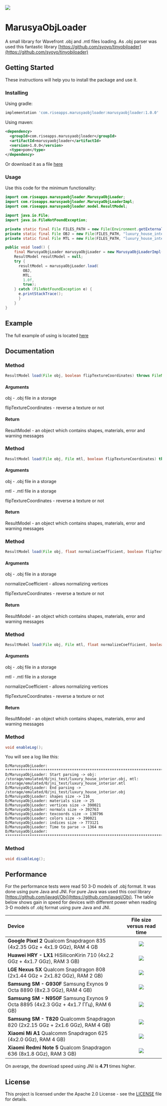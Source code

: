 ![](logo.jpg)

# MarusyaObjLoader

A small library for Wavefront .obj and .mtl files loading. As .obj parser was used this fantastic library [https://github.com/syoyo/tinyobjloader](https://github.com/syoyo/tinyobjloader) 

## Getting Started

These instructions will help you to install the package and use it.

### Installing

Using gradle:

```gradle
implementation 'com.riseapps.marusyaobjloader:marusyaobjloader:1.0.0'
```

Using maven:
```xml
<dependency>
  <groupId>com.riseapps.marusyaobjloader</groupId>
  <artifactId>marusyaobjloader</artifactId>
  <version>1.0.0</version>
  <type>pom</type>
</dependency>
```

Or download it as a file [here](https://github.com/dmitryusikriseapps/MarusyaObjLoader/releases)

### Usage

Use this code for the minimum functionality: 
```java
import com.riseapps.marusyaobjloader.MarusyaObjLoader;
import com.riseapps.marusyaobjloader.MarusyaObjLoaderImpl;
import com.riseapps.marusyaobjloader.model.ResultModel;

import java.io.File;
import java.io.FileNotFoundException;

private static final File FILES_PATH = new File(Environment.getExternalStorageDirectory(), "jni_test");
private static final File OBJ = new File(FILES_PATH, "luxury_house_interior.obj");
private static final File MTL = new File(FILES_PATH, "luxury_house_interior.mtl");

public void load() {
    final MarusyaObjLoader marusyaObjLoader = new MarusyaObjLoaderImpl();
    ResultModel resultModel = null;
    try {
      resultModel = marusyaObjLoader.load(
        OBJ,
        MTL,
        1.0f,
        true);
    } catch (FileNotFoundException e) {
      e.printStackTrace();
      }
    }
}
```

## Example

The full example of using is located [here](https://github.com/dmitryusikriseapps/MarusyaObjLoader/tree/master/app/src/main/java/com/riseapps/objloaderjni)

## Documentation

### Method

```java
ResultModel load(File obj, boolean flipTextureCoordinates) throws FileNotFoundException;
```

#### Arguments

obj - .obj file in a storage

flipTextureCoordinates - reverse a texture or not

#### Return

ResultModel - an object which contains shapes, materials, error and warning messages

### Method

```java
ResultModel load(File obj, File mtl, boolean flipTextureCoordinates) throws FileNotFoundException;
```

#### Arguments

obj - .obj file in a storage

mtl - .mtl file in a storage

flipTextureCoordinates - reverse a texture or not

#### Return

ResultModel - an object which contains shapes, materials, error and warning messages

### Method

```java
ResultModel load(File obj, float normalizeCoefficient, boolean flipTextureCoordinates) throws FileNotFoundException;
```

#### Arguments

obj - .obj file in a storage

normalizeCoefficient - allows normalizing vertices

flipTextureCoordinates - reverse a texture or not

#### Return

ResultModel - an object which contains shapes, materials, error and warning messages

### Method

```java
ResultModel load(File obj, File mtl, float normalizeCoefficient, boolean flipTextureCoordinates) throws FileNotFoundException;
```

#### Arguments

obj - .obj file in a storage

mtl - .mtl file in a storage

normalizeCoefficient - allows normalizing vertices

flipTextureCoordinates - reverse a texture or not

#### Return

ResultModel - an object which contains shapes, materials, error and warning messages

### Method

```java
void enableLog();
```

You will see a log like this:
```
D/MarusyaObjLoader: ***********************************************************************************
D/MarusyaObjLoader: Start parsing -> obj: /storage/emulated/0/jni_test/luxury_house_interior.obj, mtl: /storage/emulated/0/jni_test/luxury_house_interior.mtl
D/MarusyaObjLoader: End parsing -> /storage/emulated/0/jni_test/luxury_house_interior.obj
D/MarusyaObjLoader: shapes size -> 116
D/MarusyaObjLoader: materials size -> 25
D/MarusyaObjLoader: vertices size -> 390021
D/MarusyaObjLoader: normals size -> 392763
D/MarusyaObjLoader: texcoords size -> 130796
D/MarusyaObjLoader: colors size -> 390021
D/MarusyaObjLoader: indices size -> 773121
D/MarusyaObjLoader: Time to parse -> 1364 ms
D/MarusyaObjLoader: ***********************************************************************************
```

### Method

```java
void disableLog();
```

## Performance

For the performance tests were read 50 3-D models of .obj format. It was done using pure Java and JNI. For pure Java was used this cool library [https://github.com/javagl/Obj](https://github.com/javagl/Obj). The table below shows gain in speed for devices with different power when reading 3-D models of .obj format using pure Java and JNI.

| Device  | File size versus read time |
| :--- | :---: |
| **Google Pixel 2**  Qualcom Snapdragon 835 (4x2.35 GGz + 4x1.9 GGz), RAM 4 GB | ![](charts/google%20pixel%202.png) |
| **Huawei HRY - LX1** HiSiliconKirin 710 (4x2.2 GGz + 4x1.7 GGz), RAM 3 GB) | ![](charts/huawei%20hry-lx1.png) |
| **LGE Nexus 5X** Qualcom Snapdragon 808 (2x1.44 GGz + 2x1.82 GGz), RAM 2 GB) | ![](charts/lge%20nexus%205x.png) |
| **Samsung SM - G930F** Samsung Exynos 9 Octa 8890 (8x2.3 GGz), RAM 4 GB) | ![](charts/samsung%20sm-g930f.png) |
| **Samsung SM - N950F** Samsung Exynos 9 Octa 8895 (4x2.3 GGz + 4x1.7 ГГц), RAM 6 GB) | ![](charts/samsung%20sm-n950f.png) |
| **Samsung SM - T820** Qualcomm Snapdragon 820 (2x2.15 GGz + 2x1.6 GGz), RAM 4 GB) | ![](charts/samsung%20sm-t820.png) |
| **Xiaomi Mi A1** Qualcomm Snapdragon 625 (4x2.0 GGz), RAM 4 GB) | ![](charts/xiaomi%20mi%20a1.png) |
| **Xiaomi Redmi Note 5** Qualcom Snapdragon 636 (8x1.8 GGz), RAM 3 GB) | ![](charts/xioami%20redmi%20note%205.png) |

On average, the download speed using JNI is **4.71** times higher.

## License

This project is licensed under the Apache 2.0 License - see the [LICENSE](LICENSE) file for details.
